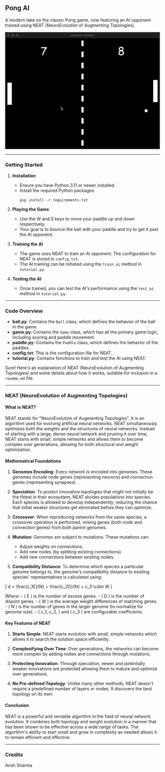 ## Pong AI

A modern take on the classic Pong game, now featuring an AI opponent trained using NEAT (NeuroEvolution of Augmenting Topologies).

![Sample Gameplay](gameplay/sample-gameplay.gif)

---

### Getting Started

1. **Installation**
   - Ensure you have Python 3.11 or newer installed.
   - Install the required Python packages:
     ```
     pip install -r requirements.txt
     ```

2. **Playing the Game**
   - Use the W and S keys to move your paddle up and down respectively.
   - Your goal is to bounce the ball with your paddle and try to get it past the AI opponent.

3. **Training the AI**
   - The game uses NEAT to train an AI opponent. The configuration for NEAT is stored in `config.txt`.
   - The AI training can be initiated using the `train_ai` method in `tutorial.py`.

4. **Testing the AI**
   - Once trained, you can test the AI's performance using the `test_ai` method in `tutorial.py`.

---

### Code Overview

- **ball.py**: Contains the `Ball` class, which defines the behavior of the ball in the game.
- **game.py**: Contains the `Game` class, which has all the primary game logic, including scoring and paddle movement.
- **paddle.py**: Contains the `Paddle` class, which defines the behavior of the paddles.
- **config.txt**: This is the configuration file for NEAT.
- **tutorial.py**: Contains functions to train and test the AI using NEAT.

Sure! Here's an explanation of NEAT (NeuroEvolution of Augmenting Topologies) and some details about how it works, suitable for inclusion in a `readme.md` file:

---

### NEAT (NeuroEvolution of Augmenting Topologies)

#### What is NEAT?

NEAT stands for "NeuroEvolution of Augmenting Topologies". It is an algorithm used for evolving artificial neural networks. NEAT simultaneously optimizes both the weights and the structures of neural networks. Instead of starting with a large, dense neural network and pruning it over time, NEAT starts with small, simple networks and allows them to become complex over generations, allowing for both structural and weight optimization.

#### Mathematical Foundations

1. **Genomes Encoding**: Every network is encoded into genomes. These genomes include node genes (representing neurons) and connection genes (representing synapses).

2. **Speciation**: To protect innovative topologies that might not initially be the fittest in their ecosystem, NEAT divides populations into species. Each species is allowed to develop independently, reducing the chance that initial weaker structures get eliminated before they can optimize.

3. **Crossover**: When reproducing networks from the same species, a crossover operation is performed, mixing genes (both node and connection genes) from both parent genomes.

4. **Mutation**: Genomes are subject to mutations. These mutations can:
    - Adjust weights on connections.
    - Add new nodes (by splitting existing connections).
    - Add new connections between existing nodes.

5. **Compatibility Distance**: To determine which species a particular genome belongs to, the genome's compatibility distance to existing species' representatives is calculated using:

\[ d = \frac{c_1E}{N} + \frac{c_2D}{N} + c_3 \cdot W \]

Where:
    - \( E \) is the number of excess genes.
    - \( D \) is the number of disjoint genes.
    - \( W \) is the average weight differences of matching genes.
    - \( N \) is the number of genes in the larger genome (to normalize for genome size).
    - \( c_1, c_2, \) and \( c_3 \) are configurable coefficients.

#### Key Features of NEAT

1. **Starts Simple**: NEAT starts evolution with small, simple networks which allows it to search the solution space efficiently.

2. **Complexifying Over Time**: Over generations, the networks can become more complex by adding nodes and connections through mutations.

3. **Protecting Innovation**: Through speciation, newer and potentially weaker innovations are protected allowing them to mature and optimize over generations.

4. **No Pre-defined Topology**: Unlike many other methods, NEAT doesn't require a predefined number of layers or nodes. It discovers the best topology on its own.

#### Conclusion

NEAT is a powerful and versatile algorithm in the field of neural network evolution. It combines both topology and weight evolution in a manner that has been shown to be effective across a wide range of tasks. The algorithm's ability to start small and grow in complexity as needed allows it to remain efficient and effective.

---

### Credits

Ansh Sharma